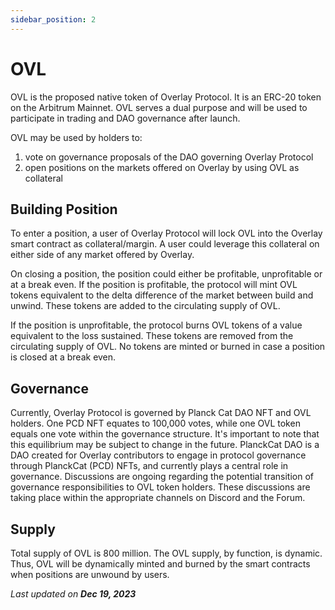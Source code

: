 ```yaml
---
sidebar_position: 2
---
```

# OVL

OVL is the proposed native token of Overlay Protocol. It is an ERC-20 token on the Arbitrum Mainnet. OVL serves a dual purpose and will be used to participate in trading and DAO governance after launch.

OVL may be used by holders to:



1. vote on governance proposals of the DAO governing Overlay Protocol
2. open positions on the markets offered on Overlay by using OVL as collateral


## Building Position

To enter a position, a user of Overlay Protocol will lock OVL into the Overlay smart contract as collateral/margin. A user could leverage this collateral on either side of any market offered by Overlay. 

On closing a position, the position could either be profitable, unprofitable or at a break even. If the position is profitable, the protocol will mint OVL tokens equivalent to the delta difference of the market between build and unwind. These tokens are added to the circulating supply of OVL. 

If the position is unprofitable, the protocol burns OVL tokens of a value equivalent to the loss sustained. These tokens are removed from the circulating supply of OVL. No tokens are minted or burned in case a position is closed at a break even.  


## Governance

Currently, Overlay Protocol is governed by Planck Cat DAO NFT and OVL holders. One PCD NFT equates to 100,000 votes, while one OVL token equals one vote within the governance structure. It's important to note that this equilibrium may be subject to change in the future. PlanckCat DAO is a DAO created for Overlay contributors to engage in protocol governance through PlanckCat (PCD) NFTs, and currently plays a central role in governance. Discussions are ongoing regarding the potential transition of governance responsibilities to OVL token holders. These discussions are taking place within the appropriate channels on Discord and the Forum.


## Supply

Total supply of OVL is 800 million. The OVL supply, by function, is dynamic. Thus, OVL will be dynamically minted and burned by the smart contracts when positions are unwound by users.

<p style={{textAlign: 'right'}}>
<em>Last updated on <strong>Dec 19, 2023</strong></em></p>

